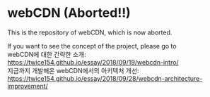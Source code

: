 webCDN (Aborted!!)
==================


This is the repository of webCDN, which is now aborted.  


If you want to see the concept of the project, please go to  
webCDN에 대한 간략한 소개: <https://twice154.github.io/essay/2018/09/19/webcdn-intro/>  
지금까지 개발해온 webCDN에서의 아키텍처 개선: <https://twice154.github.io/essay/2018/09/28/webcdn-architecture-improvement/>
